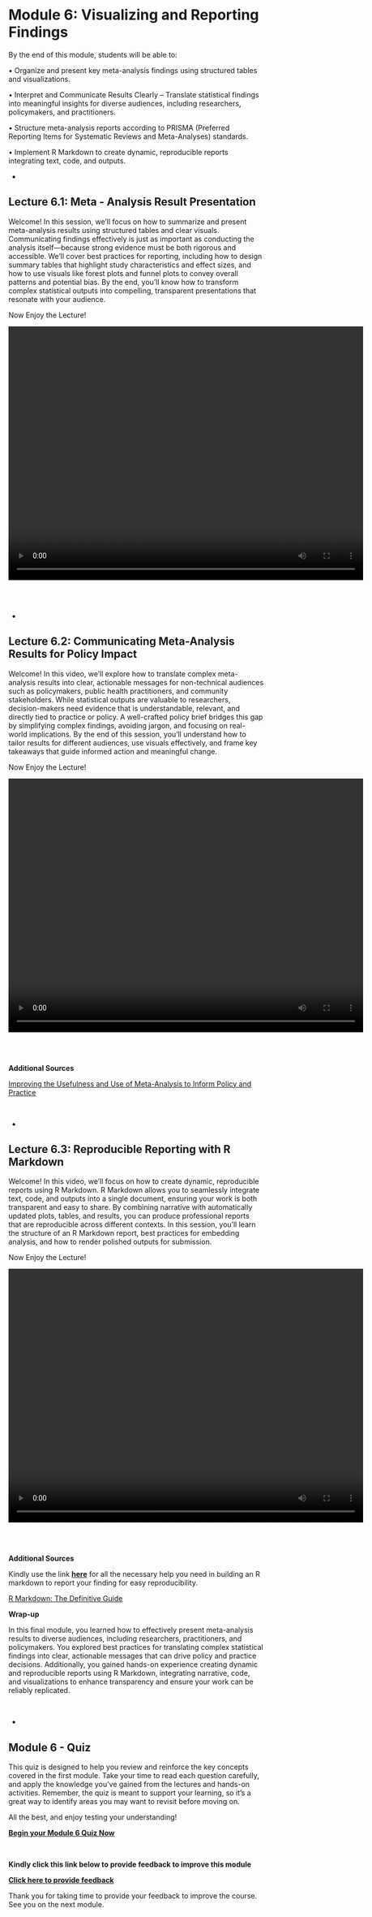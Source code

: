 <script>
document.addEventListener("DOMContentLoaded", function() {
  var password = prompt("Enter password to view the course:");
  if (password !== "Course2025!") {
    document.body.innerHTML = "<h2>Access denied</h2>";
  }
});
</script>

# Module 6: Visualizing and Reporting Findings 

By the end of this module, students will be able to:

•	Organize and present key meta-analysis findings using structured tables and visualizations.

•	Interpret and Communicate Results Clearly – Translate statistical findings into meaningful insights for diverse audiences, including researchers, policymakers, and practitioners.

•	Structure meta-analysis reports according to PRISMA (Preferred Reporting Items for Systematic Reviews and Meta-Analyses) standards.

•	Implement R Markdown to create dynamic, reproducible reports integrating text, code, and outputs.


-
## Lecture 6.1: Meta - Analysis Result Presentation

Welcome! In this session, we’ll focus on how to summarize and present meta-analysis results using structured tables and clear visuals. Communicating findings effectively is just as important as conducting the analysis itself—because strong evidence must be both rigorous and accessible. We’ll cover best practices for reporting, including how to design summary tables that highlight study characteristics and effect sizes, and how to use visuals like forest plots and funnel plots to convey overall patterns and potential bias. By the end, you’ll know how to transform complex statistical outputs into compelling, transparent presentations that resonate with your audience.

Now Enjoy the Lecture!


<video width="700" height="500" controls>
  <source src="http://publish.illinois.edu/tassitanolab-training/files/2025/09/Lecture-6.1.mp4">
  Your browser does not support the video tag.
</video>

<br><br>



-
## Lecture 6.2: Communicating Meta-Analysis Results for Policy Impact

Welcome! In this video, we’ll explore how to translate complex meta-analysis results into clear, actionable messages for non-technical audiences such as policymakers, public health practitioners, and community stakeholders. While statistical outputs are valuable to researchers, decision-makers need evidence that is understandable, relevant, and directly tied to practice or policy. A well-crafted policy brief bridges this gap by simplifying complex findings, avoiding jargon, and focusing on real-world implications. By the end of this session, you’ll understand how to tailor results for different audiences, use visuals effectively, and frame key takeaways that guide informed action and meaningful change.

Now Enjoy the Lecture!

<video width="700" height="500" controls>
  <source src="http://publish.illinois.edu/tassitanolab-training/files/2025/09/Lecture-6.2.mp4">
  Your browser does not support the video tag.
</video>

<br><br>

**Additional Sources** 

[Improving the Usefulness and Use of Meta-Analysis to Inform Policy and Practice](http://publish.illinois.edu/tassitanolab-training/files/2025/09/Maynard_2024_Improving-the-usefulness-and-use-of-meta-analysis-to-inform-policy-and-practice.pdf)

<br>


-
## Lecture 6.3: Reproducible Reporting with R Markdown

Welcome! In this video, we’ll focus on how to create dynamic, reproducible reports using R Markdown. R Markdown allows you to seamlessly integrate text, code, and outputs into a single document, ensuring your work is both transparent and easy to share. By combining narrative with automatically updated plots, tables, and results, you can produce professional reports that are reproducible across different contexts. In this session, you’ll learn the structure of an R Markdown report, best practices for embedding analysis, and how to render polished outputs for submission.

Now Enjoy the Lecture!

<video width="700" height="500" controls>
  <source src="http://publish.illinois.edu/tassitanolab-training/files/2025/09/Lecture-6.3.mp4">
  Your browser does not support the video tag.
</video>

<br><br>

**Additional Sources** 



Kindly use the link [**here**](https://rmarkdown.rstudio.com/) for all the necessary help you need in building an R markdown to report your finding for easy reproducibility. 


[R Markdown: The Definitive Guide](https://bookdown.org/yihui/rmarkdown/)
<br>



**Wrap-up**

In this final module, you learned how to effectively present meta-analysis results to diverse audiences, including researchers, practitioners, and policymakers. You explored best practices for translating complex statistical findings into clear, actionable messages that can drive policy and practice decisions. Additionally, you gained hands-on experience creating dynamic and reproducible reports using R Markdown, integrating narrative, code, and visualizations to enhance transparency and ensure your work can be reliably replicated.



<br>

-
## Module 6 - Quiz 

This quiz is designed to help you review and reinforce the key concepts covered in the first module. Take your time to read each question carefully, and apply the knowledge you’ve gained from the lectures and hands-on activities. Remember, the quiz is meant to support your learning, so it’s a great way to identify areas you may want to revisit before moving on.

All the best, and enjoy testing your understanding!

[**Begin your Module 6 Quiz Now**](https://tassitano-lab.shinyapps.io/SystematicReviewQuiz/)

<br>


**Kindly click this link below to provide feedback to improve this module**

[**Click here to provide feedback**](https://surveys.illinois.edu/sec/329768670)



Thank you for taking time to provide your feedback to improve the course. See you on the next module. 
